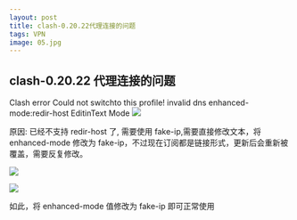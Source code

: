 ```yaml
---
layout: post
title: clash-0.20.22代理连接的问题
tags: VPN
image: 05.jpg
---
```


## clash-0.20.22 代理连接的问题

Clash error
Could not switchto this profile! invalid dns enhanced-mode:redir-host EditinText Mode
![]({{site.baseurl}}/img/clash.png)

原因: 已经不支持 redir-host 了, 需要使用 fake-ip,需要直接修改文本，将 enhanced-mode 修改为 fake-ip，不过现在订阅都是链接形式，更新后会重新被覆盖，需要反复修改。

![]({{site.baseurl}}/img/clash1.png)

![]({{site.baseurl}}/img/clash2.png)

如此，将 enhanced-mode 值修改为 fake-ip 即可正常使用
